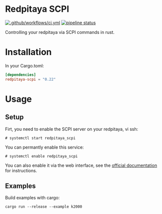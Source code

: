 # Redpitaya SCPI

[![.github/workflows/ci.yml](https://github.com/yellow-pitaya/scpi-client/actions/workflows/ci.yml/badge.svg)](https://github.com/yellow-pitaya/scpi-client/actions/workflows/ci.yml)
[![pipeline status](https://gitlab.com/yellow-pitaya/scpi-client/badges/main/pipeline.svg)](https://gitlab.com/yellow-pitaya/scpi-client/-/commits/main)

Controlling your redpitaya via SCPI commands in rust.

# Installation

In your Cargo.toml:

```toml
[dependencies]
redpitaya-scpi = "0.22"
```

# Usage

## Setup

Firt, you need to enable the SCPI server on your redpitaya, vi ssh:

```
# systemctl start redpitaya_scpi
```

You can permantly enable this service:

```
# systemctl enable redpitaya_scpi
```

You can also enable it via the web interface, see the [official
documentation](https://redpitaya.readthedocs.io/en/latest/doc/appsFeatures/remoteControl/remoteControl.html#quick-start)
for instructions.

## Examples

Build examples with cargo:

```
cargo run --release --example k2000
```
